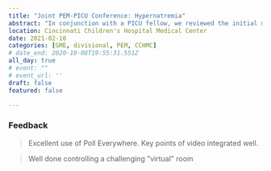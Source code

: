 ```yaml
---
title: "Joint PEM-PICU Conference: Hypernatremia"
abstract: "In conjunction with a PICU fellow, we reviewed the initial management of severe hypernatremia, including the review of a video, the importance of fluid resuscitation, and the differential diagnosis."
location: Cincinnati Children's Hospital Medical Center
date: 2021-02-10
categories: [GME, divisional, PEM, CCHMC]
# date_end: 2020-10-08T19:55:31.551Z
all_day: true
# event: ""
# event_url: ''
draft: false
featured: false

---
```

### Feedback
<!--StartFragment-->

> Excellent use of Poll Everywhere. Key points of video integrated well.

> Well done controlling a challenging "virtual" room

<!--EndFragment-->

